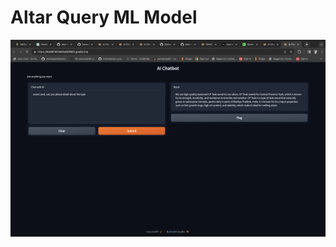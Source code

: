 # Altar Query ML Model
<img src="https://github.com/Samratrpal01/Ishkon-GuruChat/blob/main/Images/1.png?raw=true">
